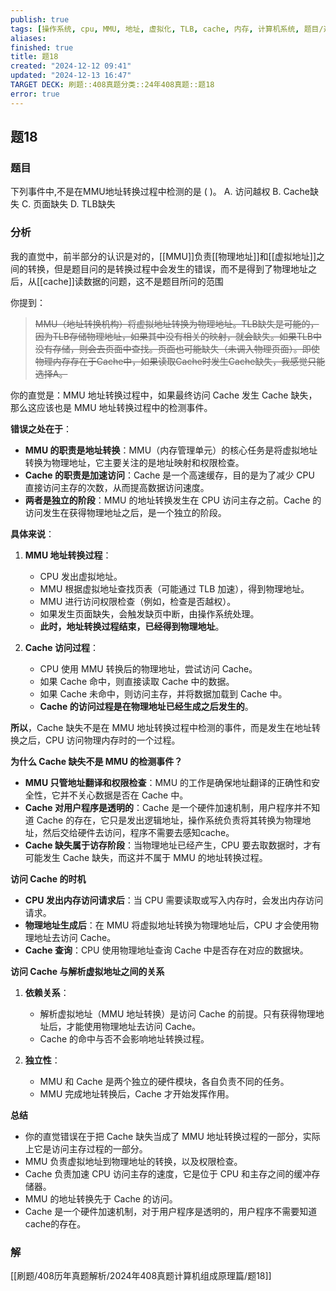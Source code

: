 ```yaml
---
publish: true
tags: [操作系统, cpu, MMU, 地址, 虚拟化, TLB, cache, 内存, 计算机系统, 题目/选择题, 做错了, 操作系统, cpu, MMU, 虚拟化, 地址, TLB, cache, 内存, 计算机系统]
aliases: 
finished: true
title: 题18
created: "2024-12-12 09:41"
updated: "2024-12-13 16:47"
TARGET DECK: 刷题::408真题分类::24年408真题::题18
error: true
---
```

## 题18
### 题目
下列事件中,不是在MMU地址转换过程中检测的是 ( )。
A. 访问越权 
B. Cache缺失 
C. 页面缺失 
D. TLB缺失
### 分析

我的直觉中，前半部分的认识是对的，[[MMU]]负责[[物理地址]]和[[虚拟地址]]之间的转换，但是题目问的是转换过程中会发生的错误，而不是得到了物理地址之后，从[[cache]]读数据的问题，这不是题目所问的范围

你提到：

> ~~MMU（地址转换机构）将虚拟地址转换为物理地址。TLB缺失是可能的，因为TLB存储物理地址，如果其中没有相关的映射，就会缺失。如果TLB中没有存储，则会去页面中查找。页面也可能缺失（未调入物理页面）。即使物理内存存在于Cache中，如果读取Cache时发生Cache缺失，我感觉只能选择A。~~

你的直觉是：MMU 地址转换过程中，如果最终访问 Cache 发生 Cache 缺失，那么这应该也是 MMU 地址转换过程中的检测事件。

**错误之处在于**：

- **MMU 的职责是地址转换**：MMU（内存管理单元）的核心任务是将虚拟地址转换为物理地址，它主要关注的是地址映射和权限检查。
- **Cache 的职责是加速访问**：Cache 是一个高速缓存，目的是为了减少 CPU 直接访问主存的次数，从而提高数据访问速度。
- **两者是独立的阶段**：MMU 的地址转换发生在 CPU 访问主存之前。Cache 的访问发生在获得物理地址之后，是一个独立的阶段。

**具体来说**：

1. **MMU 地址转换过程**：
    - CPU 发出虚拟地址。
    - MMU 根据虚拟地址查找页表（可能通过 TLB 加速），得到物理地址。
    - MMU 进行访问权限检查（例如，检查是否越权）。
    - 如果发生页面缺失，会触发缺页中断，由操作系统处理。
    - **此时，地址转换过程结束，已经得到物理地址**。

2. **Cache 访问过程**：
    - CPU 使用 MMU 转换后的物理地址，尝试访问 Cache。
    - 如果 Cache 命中，则直接读取 Cache 中的数据。
    - 如果 Cache 未命中，则访问主存，并将数据加载到 Cache 中。
    - **Cache 的访问过程是在物理地址已经生成之后发生的**。

**所以**，Cache 缺失不是在 MMU 地址转换过程中检测的事件，而是发生在地址转换之后，CPU 访问物理内存时的一个过程。

**为什么 Cache 缺失不是 MMU 的检测事件？**

- **MMU 只管地址翻译和权限检查**：MMU 的工作是确保地址翻译的正确性和安全性，它并不关心数据是否在 Cache 中。
- **Cache 对用户程序是透明的**：Cache 是一个硬件加速机制，用户程序并不知道 Cache 的存在，它只是发出逻辑地址，操作系统负责将其转换为物理地址，然后交给硬件去访问，程序不需要去感知cache。
- **Cache 缺失属于访存阶段**：当物理地址已经产生，CPU 要去取数据时，才有可能发生 Cache 缺失，而这并不属于 MMU 的地址转换过程。

**访问 Cache 的时机**

- **CPU 发出内存访问请求后**：当 CPU 需要读取或写入内存时，会发出内存访问请求。
- **物理地址生成后**：在 MMU 将虚拟地址转换为物理地址后，CPU 才会使用物理地址去访问 Cache。
- **Cache 查询**：CPU 使用物理地址查询 Cache 中是否存在对应的数据块。

**访问 Cache 与解析虚拟地址之间的关系**

1. **依赖关系**：
    - 解析虚拟地址（MMU 地址转换）是访问 Cache 的前提。只有获得物理地址后，才能使用物理地址去访问 Cache。
    - Cache 的命中与否不会影响地址转换过程。

2. **独立性**：
    - MMU 和 Cache 是两个独立的硬件模块，各自负责不同的任务。
    - MMU 完成地址转换后，Cache 才开始发挥作用。

**总结**

- 你的直觉错误在于把 Cache 缺失当成了 MMU 地址转换过程的一部分，实际上它是访问主存过程的一部分。
- MMU 负责虚拟地址到物理地址的转换，以及权限检查。
- Cache 负责加速 CPU 访问主存的速度，它是位于 CPU 和主存之间的缓冲存储器。
- MMU 的地址转换先于 Cache 的访问。
- Cache 是一个硬件加速机制，对于用户程序是透明的，用户程序不需要知道cache的存在。

### 解
[[刷题/408历年真题解析/2024年408真题计算机组成原理篇/题18]]

